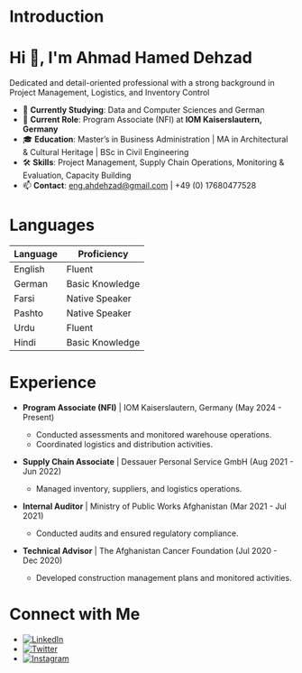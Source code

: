 # Introduction

# Hi 👋, I'm Ahmad Hamed Dehzad

Dedicated and detail-oriented professional with a strong background
 in Project Management, Logistics, and Inventory Control

- 📖 **Currently Studying**: Data and Computer Sciences and German
- 📍 **Current Role**: Program Associate (NFI) at **IOM Kaiserslautern, Germany**
- 🎓 **Education**: Master’s in Business Administration | MA in Architectural
   & Cultural Heritage | BSc in Civil Engineering
- 🛠️ **Skills**: Project Management, Supply Chain Operations, Monitoring
   & Evaluation, Capacity Building
- 📫 **Contact**: <eng.ahdehzad@gmail.com> | +49 (0) 17680477528

# Languages

| Language | Proficiency      |
|----------|------------------|
| English  | Fluent           |
| German   | Basic Knowledge  |
| Farsi    | Native Speaker   |
| Pashto   | Native Speaker   |
| Urdu     | Fluent           |
| Hindi    | Basic Knowledge  |

# Experience

- **Program Associate (NFI)** | IOM Kaiserslautern, Germany (May 2024 - Present)
  - Conducted assessments and monitored warehouse operations.
  - Coordinated logistics and distribution activities.

- **Supply Chain Associate** | Dessauer Personal Service GmbH (Aug 2021 - Jun 2022)
  - Managed inventory, suppliers, and logistics operations.

- **Internal Auditor** | Ministry of Public Works Afghanistan (Mar 2021 - Jul 2021)
  - Conducted audits and ensured regulatory compliance.

- **Technical Advisor** | The Afghanistan Cancer Foundation (Jul 2020 - Dec 2020)
  - Developed construction management plans and monitored activities.

# Connect with Me

- [![LinkedIn](https://raw.githubusercontent.com/rahuldkjain/github-profile-readme-generator/master/src/images/icons/Social/linked-in-alt.svg)](https://www.linkedin.com/in/ahmad-hamed-dehzad-2625b559)
- [![Twitter](https://raw.githubusercontent.com/rahuldkjain/github-profile-readme-generator/master/src/images/icons/Social/twitter.svg)](https://twitter.com/@ahdehzad)
- [![Instagram](https://raw.githubusercontent.com/rahuldkjain/github-profile-readme-generator/master/src/images/icons/Social/instagram.svg)](https://instagram.com/a.h.d4life)
